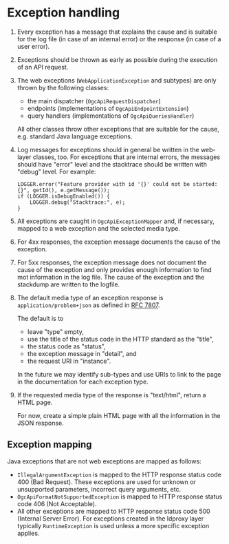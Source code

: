 # Exception handling

1. Every exception has a message that explains the cause and is suitable for the log file (in case of an internal error) or the response (in case of a user error).

1. Exceptions should be thrown as early as possible during the execution of an API request.

1. The web exceptions (`WebApplicationException` and subtypes) are only thrown by the following classes:

   * the main dispatcher (`OgcApiRequestDispatcher`)
   * endpoints (implementations of `OgcApiEndpointExtension`)
   * query handlers (implementations of `OgcApiQueriesHandler`)  
 
   All other classes throw other exceptions that are suitable for the cause, e.g. standard Java language exceptions.

1. Log messages for exceptions should in general be written in the web-layer classes, too. For exceptions that are internal errors, the messages should have "error" level and the stacktrace should be written with "debug" level. For example:

   ```
   LOGGER.error("Feature provider with id '{}' could not be started: {}", getId(), e.getMessage());
   if (LOGGER.isDebugEnabled()) {
       LOGGER.debug("Stacktrace:", e);
   }   
   ```

1. All exceptions are caught in `OgcApiExceptionMapper` and, if necessary, mapped to a web exception and the selected media type.

1. For 4xx responses, the exception message documents the cause of the exception.

1. For 5xx responses, the exception message does not document the cause of the exception and only provides enough information to find mot information in the log file. The cause of the exception and the stackdump are written to the logfile.

1. The default media type of an exception response is `application/problem+json` as defined in [RFC 7807](https://tools.ietf.org/html/rfc7807).

   The default is to

   * leave "type" empty,
   * use the title of the status code in the HTTP standard as the "title",
   * the status code as "status",
   * the exception message in "detail", and
   * the request URI in "instance".

   In the future we may identify sub-types and use URIs to link to the page in the documentation for each exception type.

1. If the requested media type of the response is "text/html", return a HTML page.

   For now, create a simple plain HTML page with all the information in the JSON response.

## Exception mapping

Java exceptions that are not web exceptions are mapped as follows:

  * `IllegalArgumentException` is mapped to the HTTP response status code 400 (Bad Request). These exceptions are used for unknown or unsupported parameters, incorrect query arguments, etc.
  * `OgcApiFormatNotSupportedException` is mapped to HTTP response status code 406 (Not Acceptable).
  * All other exceptions are mapped to HTTP response status code 500 (Internal Server Error). For exceptions created in the ldproxy layer typically `RuntimeException` is used unless a more specific exception applies.
